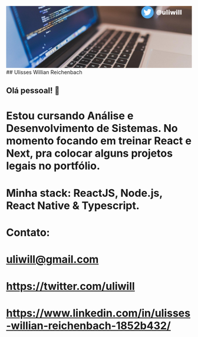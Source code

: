 <img width="auto" src="https://github.com/uliwill/uliwill/blob/main/Capa%20Twitter.png">
## Ulisses Willian Reichenbach

## Olá pessoal! 👋

# Estou cursando Análise e Desenvolvimento de Sistemas. No momento focando em treinar React e Next, pra colocar alguns projetos legais no portfólio.

# Minha stack: ReactJS, Node.js, React Native & Typescript.

# Contato:
# uliwill@gmail.com
# https://twitter.com/uliwill
# https://www.linkedin.com/in/ulisses-willian-reichenbach-1852b432/

